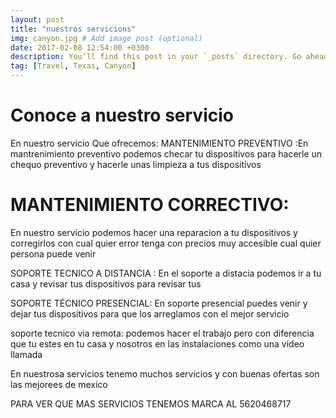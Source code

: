 ```yaml
---
layout: post
title: "nuestros servicions"
img: canyon.jpg # Add image post (optional)
date: 2017-02-08 12:54:00 +0300
description: You’ll find this post in your `_posts` directory. Go ahead and edit it and re-build the site to see your changes. # Add post description (optional)
tag: [Travel, Texas, Canyon]
---
```


# Conoce a nuestro servicio 
En nuestro servicio Que ofrecemos: MANTENIMIENTO PREVENTIVO :En mantrenimiento preventivo podemos checar tu dispositivos para hacerle un chequo preventivo y hacerle unas limpieza a tus dispositivos

# MANTENIMIENTO CORRECTIVO:
En nuestro servicio podemos hacer una reparacion a tu dispositivos y corregirlos con cual quier error tenga con precios muy accesible cual quier persona puede venir

SOPORTE TECNICO A DISTANCIA : En el soporte a distacia podemos ir a tu casa y revisar tus dispositivos para revisar tus

SOPORTE TÉCNICO PRESENCIAL: En soporte presencial puedes venir y dejar tus dispositivos para que los arreglamos con el mejor servicio

soporte tecnico via remota: podemos hacer el trabajo pero con diferencia que tu estes en tu casa y nosotros en las instalaciones como una video llamada

En nuestrosa servicios tenemo muchos servicios y con buenas ofertas son las mejorees de mexico

PARA VER QUE MAS SERVICIOS TENEMOS MARCA AL 5620468717

